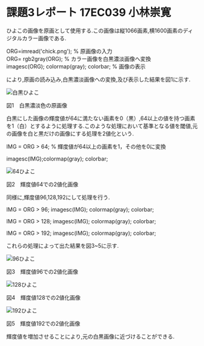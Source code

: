 # 課題3レポート    17EC039 小林崇寛

ひよこの画像を原画として使用する.この画像は縦1066画素,横1600画素のディジタルカラー画像である.

ORG=imread('chick.png'); % 原画像の入力   
ORG= rgb2gray(ORG); % カラー画像を白黒濃淡画像へ変換    
imagesc(ORG); colormap(gray); colorbar; % 画像の表示

により,原画の読み込み,白黒濃淡画像への変換,及び表示した結果を図1に示す.

![白黒ひよこ](https://github.com/KOBATASHITAKAHIRO/KIMATSUKADAI/blob/master/%E7%99%BD%E9%BB%92%E3%81%B2%E3%82%88%E3%81%93.PNG?raw=true)  

 図1　白黒濃淡色の原画像

白黒にした画像の輝度値が64に満たない画素を0（黒）,64以上の値を持つ画素を1（白）とするように処理する.このような処理において基準となる値を閾値,元の画像を白と黒だけの画像にする処理を2値化という.

IMG = ORG > 64; % 輝度値が64以上の画素を1，その他を0に変換　　

imagesc(IMG);colormap(gray); colorbar;

![64ひよこ](http://uploader.sakura.ne.jp/src/up162884.png?raw=true)  

図2　輝度値64での2値化画像

同様に,輝度値96,128,192にして処理を行う.

IMG = ORG > 96;
imagesc(IMG); colormap(gray); colorbar;

IMG = ORG > 128;
imagesc(IMG); colormap(gray); colorbar;

IMG = ORG > 192;
imagesc(IMG); colormap(gray); colorbar;

これらの処理によって出た結果を図3~5に示す.

![96ひよこ](http://uploader.sakura.ne.jp/src/up162885.png?raw=true)

図3　輝度値96での2値化画像

![128ひよこ](http://uploader.sakura.ne.jp/src/up162886.png?raw=true)

図4　輝度値128での2値化画像

![192ひよこ](http://uploader.sakura.ne.jp/src/up162887.png?raw=true)

図5　輝度値192での2値化画像

輝度値を増加させることにより,元の白黒画像に近づけることができる.




